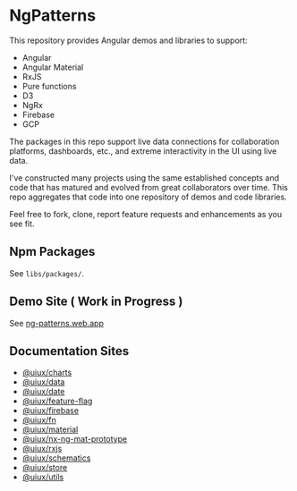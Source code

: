 

# NgPatterns

This repository provides Angular demos and libraries to support:
- Angular
- Angular Material
- RxJS
- Pure functions
- D3
- NgRx
- Firebase
- GCP

The packages in this repo support live data connections for collaboration platforms, dashboards, etc., and extreme interactivity in the UI using live data.

I've constructed many projects using the same established concepts and code that has matured and evolved from great collaborators over time. This repo aggregates that code into one repository of demos and code libraries. 

Feel free to fork, clone, report feature requests and enhancements as you see fit.

## Npm Packages

See `libs/packages/`.

## Demo Site ( Work in Progress )

See [ng-patterns.web.app](https://ng-patterns.web.app/)

## Documentation Sites

- [@uiux/charts](https://uiux-docs-charts.web.app/index.html)
- [@uiux/data](https://uiux-docs-data.web.app/index.html)
- [@uiux/date](https://uiux-docs-date.web.app/index.html)
- [@uiux/feature-flag](https://uiux-docs-feature-flag.web.app/index.html)
- [@uiux/firebase](https://uiux-docs-firebase.web.app/index.html)
- [@uiux/fn](https://uiux-docs-fn.web.app/index.html)
- [@uiux/material](https://uiux-docs-material.web.app/index.html)
- [@uiux/nx-ng-mat-prototype](https://uiux-docs-nx-ng-mat-prototype.web.app/index.html)
- [@uiux/rxjs](https://uiux-docs-rxjs.web.app/index.html)
- [@uiux/schematics](https://uiux-docs-schematics.web.app/index.html)
- [@uiux/store](https://uiux-docs-store.web.app/index.html)
- [@uiux/utils](https://uiux-docs-utils.web.app/index.html)

